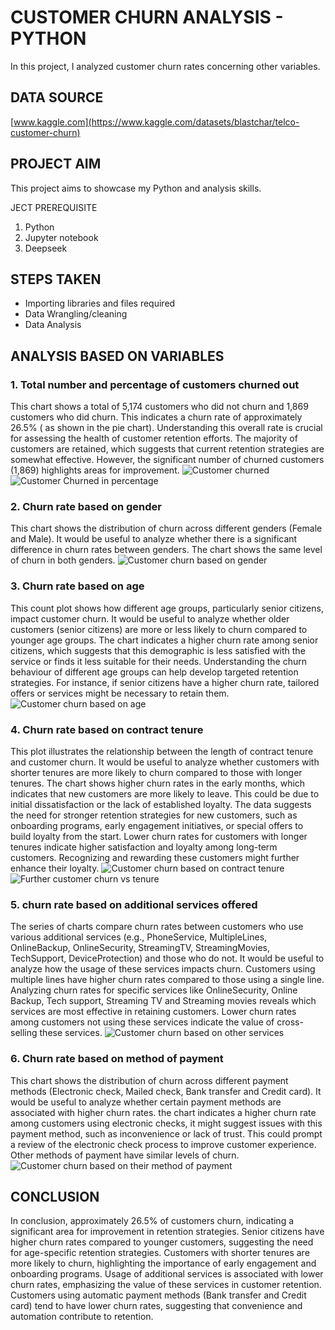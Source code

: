# CUSTOMER CHURN ANALYSIS - PYTHON
In this project, I analyzed customer churn rates concerning other variables.

## DATA SOURCE
[www.kaggle.com](https://www.kaggle.com/datasets/blastchar/telco-customer-churn)
## PROJECT AIM
This project aims to showcase my Python and analysis skills. 

JECT PREREQUISITE
1. Python
2. Jupyter notebook
3. Deepseek

## STEPS TAKEN
- Importing libraries and files required
- Data Wrangling/cleaning
- Data Analysis

## ANALYSIS BASED ON VARIABLES
### 1. Total number and percentage of customers churned out
This chart shows a total of 5,174 customers who did not churn and 1,869 customers who did churn. This indicates a churn rate of approximately 26.5% ( as shown in the pie chart).
Understanding this overall rate is crucial for assessing the health of customer retention efforts.
The majority of customers are retained, which suggests that current retention strategies are somewhat effective. However, the significant number of churned customers (1,869) highlights areas for improvement.
![Customer churned](https://github.com/user-attachments/assets/b1f53ad0-1e01-463d-ae8d-03b877455219)
![Customer Churned in percentage](https://github.com/user-attachments/assets/dec75983-9877-422a-8996-7f27cc8ed7c2)

### 2. Churn rate based on gender
This chart shows the distribution of churn across different genders (Female and Male). It would be useful to analyze whether there is a significant difference in churn rates between genders. The chart shows the same level of churn in both genders. 
![Customer churn based on gender](https://github.com/user-attachments/assets/798b8a87-efdd-4cb5-a119-2b3efed99b58)

### 3. Churn rate based on age
This count plot shows how different age groups, particularly senior citizens, impact customer churn. It would be useful to analyze whether older customers (senior citizens) are more or less likely to churn compared to younger age groups.
The chart indicates a higher churn rate among senior citizens, which suggests that this demographic is less satisfied with the service or finds it less suitable for their needs.
Understanding the churn behaviour of different age groups can help develop targeted retention strategies. For instance, if senior citizens have a higher churn rate, tailored offers or services might be necessary to retain them.
![Customer churn based on age](https://github.com/user-attachments/assets/37776437-5347-4319-b7d7-04ad7d26172b)
 
### 4. Churn rate based on contract tenure
This plot illustrates the relationship between the length of contract tenure and customer churn. It would be useful to analyze whether customers with shorter tenures are more likely to churn compared to those with longer tenures.
The chart shows higher churn rates in the early months, which indicates that new customers are more likely to leave. This could be due to initial dissatisfaction or the lack of established loyalty.
The data suggests the need for stronger retention strategies for new customers, such as onboarding programs, early engagement initiatives, or special offers to build loyalty from the start.
Lower churn rates for customers with longer tenures indicate higher satisfaction and loyalty among long-term customers. Recognizing and rewarding these customers might further enhance their loyalty.
![Customer churn based on contract tenure](https://github.com/user-attachments/assets/10b62936-7a46-42f0-a181-c37aaf84fb65)
![Further customer churn vs tenure](https://github.com/user-attachments/assets/fc6dcd39-8cbf-4301-a997-07d7fbc8465c)

### 5. churn rate based on additional services offered 
The series of charts compare churn rates between customers who use various additional services (e.g., PhoneService, MultipleLines, OnlineBackup, OnlineSecurity, StreamingTV, StreamingMovies, TechSupport, DeviceProtection) and those who do not. It would be useful to analyze how the usage of these services impacts churn.
Customers using multiple lines  have higher churn rates compared to those using a single line.
Analyzing churn rates for specific services like OnlineSecurity, Online Backup, Tech support, Streaming TV and Streaming movies reveals which services are most effective in retaining customers. Lower churn rates among customers not using these services indicate the value of cross-selling these services.
![Customer churn based on other services](https://github.com/user-attachments/assets/7a4eb1ae-4719-4502-a9ff-e28a6e3fc3b2)

### 6. Churn rate based on method of payment
This chart shows the distribution of churn across different payment methods (Electronic check, Mailed check, Bank transfer and Credit card). It would be useful to analyze whether certain payment methods are associated with higher churn rates.
the chart indicates a higher churn rate among customers using electronic checks, it might suggest issues with this payment method, such as inconvenience or lack of trust. This could prompt a review of the electronic check process to improve customer experience. Other methods of payment have similar levels of churn. 
![Customer churn based on their method of payment](https://github.com/user-attachments/assets/3ad12ecf-ff84-43d0-baaa-9d1ad1ae6cdc)

## CONCLUSION
In conclusion, approximately 26.5% of customers churn, indicating a significant area for improvement in retention strategies.
Senior citizens have higher churn rates compared to younger customers, suggesting the need for age-specific retention strategies.
Customers with shorter tenures are more likely to churn, highlighting the importance of early engagement and onboarding programs.
Usage of additional services is associated with lower churn rates, emphasizing the value of these services in customer retention.
Customers using automatic payment methods (Bank transfer and Credit card) tend to have lower churn rates, suggesting that convenience and automation contribute to retention.
